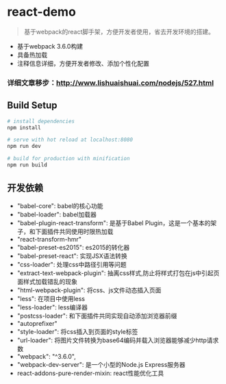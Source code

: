 # react-demo

> 基于webpack的react脚手架，方便开发者使用，省去开发环境的搭建。

* 基于webpack 3.6.0构建
* 具备热加载
* 注释信息详细，方便开发者修改、添加个性化配置

### 详细文章移步：http://www.lishuaishuai.com/nodejs/527.html

## Build Setup

``` bash
# install dependencies
npm install

# serve with hot reload at localhost:8080
npm run dev

# build for production with minification
npm run build
```

## 开发依赖

* "babel-core": babel的核心功能
* "babel-loader": babel加载器
* "babel-plugin-react-transform": 是基于Babel Plugin，这是一个基本的架子，和下面插件共同使用时限热加载
* "react-transform-hmr"
* "babel-preset-es2015": es2015的转化器
* "babel-preset-react": 实现JSX语法转换
* "css-loader": 处理css中路径引用等问题
* "extract-text-webpack-plugin": 抽离css样式,防止将样式打包在js中引起页面样式加载错乱的现象
* "html-webpack-plugin": 将css、js文件动态插入页面
* "less": 在项目中使用less
* "less-loader":  less编译器
* "postcss-loader": 和下面插件共同实现自动添加浏览器前缀
* "autoprefixer"
* "style-loader": 将css插入到页面的style标签
* "url-loader": 将图片文件转换为base64编码并载入浏览器能够减少http请求数
* "webpack": "^3.6.0",
* "webpack-dev-server": 是一个小型的Node.js Express服务器
* react-addons-pure-render-mixin: react性能优化工具